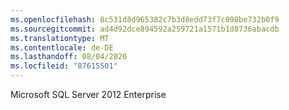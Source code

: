```yaml
---
ms.openlocfilehash: 8c531d8d965382c7b3d8edd73f7c098be732b0f9
ms.sourcegitcommit: ad4d92dce894592a259721a1571b1d8736abacdb
ms.translationtype: MT
ms.contentlocale: de-DE
ms.lasthandoff: 08/04/2020
ms.locfileid: "87615501"
---
```

Microsoft SQL Server 2012 Enterprise

